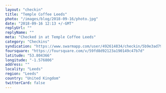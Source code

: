 ```yaml
---
layout: "checkin"
title: "Temple Coffee Leeds"
photo: "/images/blog/2018-09-16/photo.jpg"
date: "2018-09-16 12:13 +/-GMT"
replyUrl: ""
replyName: ""
meta: "Checked in at Temple Coffee Leeds"
category: "Checkins"
syndication: "https://www.swarmapp.com/user/492614834/checkin/5b9e3ad798fbfc002cf72204"
foursquare: "https://foursquare.com/v/59fd8d92123a190149c47b7d"
latitude: "53.804366"
longitude: "-1.576806"
address: ""
locality: "Leeds"
region: "Leeds"
country: "United Kingdom"
twitterCard: false
---
```


